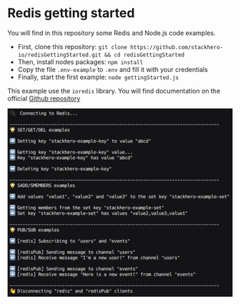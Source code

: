 # Redis getting started

You will find in this repository some Redis and Node.js code examples.

- First, clone this repository: `git clone https://github.com/stackhero-io/redisGettingStarted.git && cd redisGettingStarted`
- Then, install nodes packages: `npm install`
- Copy the file `.env-example` to `.env` and fill it with your credentials
- Finally, start the first example: `node gettingStarted.js`

This example use the `ioredis` library.
You will find documentation on the official [Github repository](https://github.com/luin/ioredis)

![screenshot](screenshot.png)